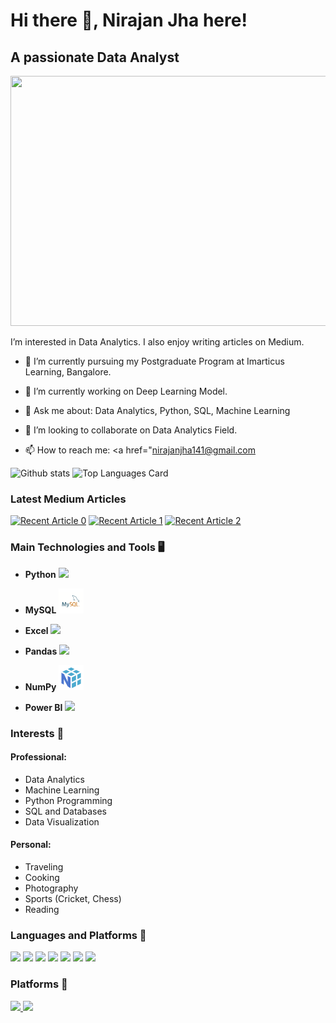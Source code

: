 # Hi there 👋, Nirajan Jha here!
## A passionate Data Analyst

<p align="center">
  <img src="https://user-images.githubusercontent.com/28517335/102723167-55adaf00-432c-11eb-80cc-45f32ffd8e3a.jpeg" height="400px" width="1000px">
</p>
<p>
I’m interested in Data Analytics. I also enjoy writing articles on Medium. 

</p>

- 🌱 I’m currently pursuing my Postgraduate Program at Imarticus Learning, Bangalore.
- 🔭 I’m currently working on Deep Learning Model.

- 💬 Ask me about: Data Analytics, Python, SQL, Machine Learning

- 🤝 I’m looking to collaborate on Data Analytics Field.
- 📫 How to reach me: <a href="nirajanjha141@gmail.com</a>


![Github stats](https://github-readme-stats.vercel.app/api?username=nirajan-jha&theme=highcontrast&show_icons=true&count_private=true)
![Top Languages Card](https://github-readme-stats.vercel.app/api/top-langs/?username=nirajan-jha&layout=compact)


### Latest Medium Articles

<a target="_blank" href="https://github-readme-medium-recent-article.vercel.app/medium/@nirajan_DataAnalyst/0"><img src="https://github-readme-medium-recent-article.vercel.app/medium/@nirajan_DataAnalyst/0" alt="Recent Article 0"></a>
<a target="_blank" href="https://github-readme-medium-recent-article.vercel.app/medium/@nirajan_DataAnalyst/1"><img src="https://github-readme-medium-recent-article.vercel.app/medium/@nirajan_DataAnalyst/1" alt="Recent Article 1"></a>
<a target="_blank" href="https://github-readme-medium-recent-article.vercel.app/medium/@nirajan_DataAnalyst/2"><img src="https://github-readme-medium-recent-article.vercel.app/medium/@nirajan_DataAnalyst/2" alt="Recent Article 2"></a>


### Main Technologies and Tools :desktop_computer:

- **Python** <img src="https://user-images.githubusercontent.com/28517335/102723536-9f979480-432e-11eb-8552-fdb39e939362.png" width="40px">

- **MySQL** <img src="https://raw.githubusercontent.com/github/explore/main/topics/mysql/mysql.png" width="40px">

- **Excel** <img src="https://img.icons8.com/color/48/000000/ms-excel.png" width="40px">

- **Pandas** <img src="https://raw.githubusercontent.com/github/explore/main/topics/pandas/pandas.png" width="40px">

- **NumPy** <img src="https://raw.githubusercontent.com/github/explore/main/topics/numpy/numpy.png" width="40px">

- **Power BI** <img src="https://img.icons8.com/color/48/000000/power-bi.png" width="40px">

### Interests 🌟

#### Professional:
- Data Analytics
- Machine Learning
- Python Programming
- SQL and Databases
- Data Visualization

#### Personal:
- Traveling
- Cooking
- Photography
- Sports (Cricket, Chess)
- Reading


### Languages and Platforms 🦄

<code><img height="40" src="https://raw.githubusercontent.com/shinokada/shinokada/master/assets/excel.png"></code>
<code><img height="40" src="https://raw.githubusercontent.com/shinokada/shinokada/master/assets/mysql.png"></code>
<code><img height="40" src="https://raw.githubusercontent.com/shinokada/shinokada/master/assets/python.png"></code>
<code><img height="40" src="https://raw.githubusercontent.com/shinokada/shinokada/master/assets/numpy.png"></code>
<code><img height="40" src="https://raw.githubusercontent.com/shinokada/shinokada/master/assets/pandas.png"></code>
<code><img height="40" src="https://raw.githubusercontent.com/shinokada/shinokada/master/assets/machine-learning.png"></code>
<code><img height="40" src="https://raw.githubusercontent.com/shinokada/shinokada/master/assets/powerbi.png"></code>


### Platforms 👨‍
<p>
<a href="https://https://www.linkedin.com/in/nirajan-jha/">
<img src="https://img.shields.io/badge/LinkedIn-nirajan-blue">
<a href="https://medium.com/@nirajan_DataAnalyst">
<img src="https://img.shields.io/badge/Medium-nirajan-blue">
</a>
</p>






